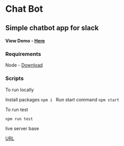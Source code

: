 # Chat Bot

## Simple chatbot app for slack
#### View Demo - [Here](https://firebasestorage.googleapis.com/v0/b/helpful-5daf9.appspot.com/o/Screen%20Recording%202021-10-27%20at%203.19.24%20PM.mov?alt=media&token=9221d21b-efe3-4609-8b3f-2bbffb9ceb1e)
### Requirements
Node - [Download](https://nodejs.org/en/download/)

### Scripts 

To run locally

Install packages
`npm i
`
Run start command
`npm start
`

To run test

`npm run test
`

live server base 

[URL](https://seren-slack-bot.herokuapp.com/)
